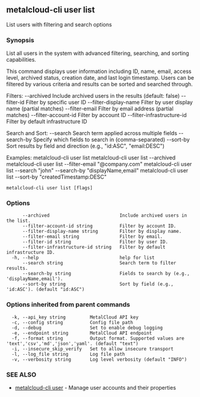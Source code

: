 ## metalcloud-cli user list

List users with filtering and search options

### Synopsis

List all users in the system with advanced filtering, searching, and sorting capabilities.

This command displays user information including ID, name, email, access level, archived status,
creation date, and last login timestamp. Users can be filtered by various criteria and results
can be sorted and searched through.

Filters:
  --archived              Include archived users in the results (default: false)
  --filter-id             Filter by specific user ID
  --filter-display-name   Filter by user display name (partial matches)
  --filter-email          Filter by email address (partial matches)
  --filter-account-id     Filter by account ID
  --filter-infrastructure-id Filter by default infrastructure ID

Search and Sort:
  --search                Search term applied across multiple fields
  --search-by             Specify which fields to search in (comma-separated)
  --sort-by               Sort results by field and direction (e.g., "id:ASC", "email:DESC")

Examples:
  metalcloud-cli user list
  metalcloud-cli user list --archived
  metalcloud-cli user list --filter-email "@company.com"
  metalcloud-cli user list --search "john" --search-by "displayName,email"
  metalcloud-cli user list --sort-by "createdTimestamp:DESC"

```
metalcloud-cli user list [flags]
```

### Options

```
      --archived                          Include archived users in the list.
      --filter-account-id string          Filter by account ID.
      --filter-display-name string        Filter by display name.
      --filter-email string               Filter by email.
      --filter-id string                  Filter by user ID.
      --filter-infrastructure-id string   Filter by default infrastructure ID.
  -h, --help                              help for list
      --search string                     Search term to filter results.
      --search-by string                  Fields to search by (e.g., 'displayName,email').
      --sort-by string                    Sort by field (e.g., 'id:ASC'). (default "id:ASC")
```

### Options inherited from parent commands

```
  -k, --api_key string         MetalCloud API key
  -c, --config string          Config file path
  -d, --debug                  Set to enable debug logging
  -e, --endpoint string        MetalCloud API endpoint
  -f, --format string          Output format. Supported values are 'text','csv','md','json','yaml'. (default "text")
  -i, --insecure_skip_verify   Set to allow insecure transport
  -l, --log_file string        Log file path
  -v, --verbosity string       Log level verbosity (default "INFO")
```

### SEE ALSO

* [metalcloud-cli user](metalcloud-cli_user.md)	 - Manage user accounts and their properties

